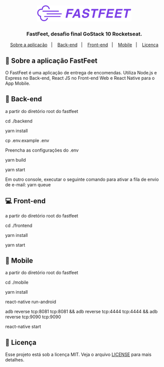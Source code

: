 <h1 align="center">
  <img alt="Fastfeet" title="Fastfeet" src=".github/logo.png" width="300px" />
</h1>

<h3 align="center">
  FastFeet, desafio final GoStack 10 Rocketseat.
</h3>

<p align="center">
  <a href="#truck-sobre-a-aplicacao-fastfeet">Sobre a aplicação</a>&nbsp;&nbsp;&nbsp;|&nbsp;&nbsp;&nbsp;
  <a href="#arrows_counterclockwise-back-end">Back-end</a>&nbsp;&nbsp;&nbsp;|&nbsp;&nbsp;&nbsp;
  <a href="#computer-front-end">Front-end</a>&nbsp;&nbsp;&nbsp;|&nbsp;&nbsp;&nbsp;
  <a href="#iphone-mobile">Mobile</a>&nbsp;&nbsp;&nbsp;|&nbsp;&nbsp;&nbsp;
  <a href="#memo-licença">Licença</a>
</p>

## :truck: Sobre a aplicação FastFeet

O FastFeet é uma aplicação de entrega de encomendas. Utiliza Node.js e Express no Back-end, React JS no Front-end Web e React Native para o App Mobile.

## :arrows_counterclockwise: Back-end

a partir do diretório root do fastfeet

cd ./backend

yarn install

cp .env.example .env

Preencha as configurações do .env

yarn build

yarn start

Em outro console, executar o seguinte comando para ativar a fila de envio de e-mail:
yarn queue

## :computer: Front-end

a partir do diretório root do fastfeet

cd ./frontend

yarn install

yarn start

## :iphone: Mobile

a partir do diretório root do fastfeet

cd ./mobile

yarn install

react-native run-android

adb reverse tcp:8081 tcp:8081 && adb reverse tcp:4444 tcp:4444 && adb reverse tcp:9090 tcp:9090

react-native start

## :memo: Licença

Esse projeto está sob a licença MIT. Veja o arquivo [LICENSE](LICENSE.md) para mais detalhes.
